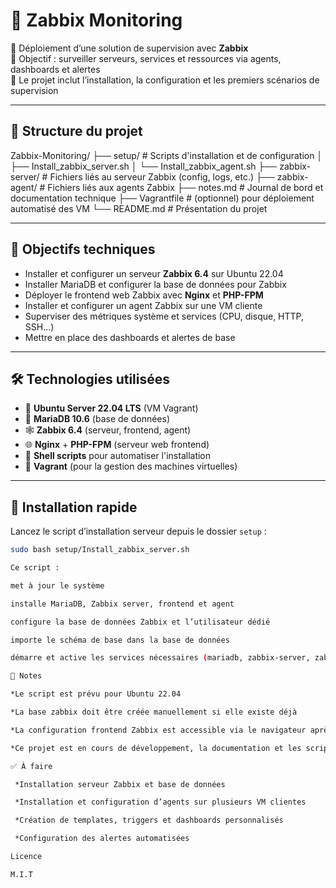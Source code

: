 # 🔧 Zabbix Monitoring

📌 Déploiement d’une solution de supervision avec **Zabbix**  
🎯 Objectif : surveiller serveurs, services et ressources via agents, dashboards et alertes  
🧩 Le projet inclut l’installation, la configuration et les premiers scénarios de supervision

---

## 📁 Structure du projet

Zabbix-Monitoring/
├── setup/ # Scripts d'installation et de configuration
│ ├── Install_zabbix_server.sh
│ └── Install_zabbix_agent.sh
├── zabbix-server/ # Fichiers liés au serveur Zabbix (config, logs, etc.)
├── zabbix-agent/ # Fichiers liés aux agents Zabbix
├── notes.md # Journal de bord et documentation technique
├── Vagrantfile # (optionnel) pour déploiement automatisé des VM
└── README.md # Présentation du projet


---

## 🚀 Objectifs techniques

- Installer et configurer un serveur **Zabbix 6.4** sur Ubuntu 22.04  
- Installer MariaDB et configurer la base de données pour Zabbix  
- Déployer le frontend web Zabbix avec **Nginx** et **PHP-FPM**  
- Installer et configurer un agent Zabbix sur une VM cliente  
- Superviser des métriques système et services (CPU, disque, HTTP, SSH...)  
- Mettre en place des dashboards et alertes de base  

---

## 🛠️ Technologies utilisées

- 🐧 **Ubuntu Server 22.04 LTS** (VM Vagrant)  
- 🐘 **MariaDB 10.6** (base de données)  
- 🕸️ **Zabbix 6.4** (serveur, frontend, agent)  
- 🌐 **Nginx** + **PHP-FPM** (serveur web frontend)  
- 📝 **Shell scripts** pour automatiser l'installation  
- 🔄 **Vagrant** (pour la gestion des machines virtuelles)  

---

## 🚀 Installation rapide

Lancez le script d’installation serveur depuis le dossier `setup` :

```bash
sudo bash setup/Install_zabbix_server.sh

Ce script :

met à jour le système

installe MariaDB, Zabbix server, frontend et agent

configure la base de données Zabbix et l’utilisateur dédié

importe le schéma de base dans la base de données

démarre et active les services nécessaires (mariadb, zabbix-server, zabbix-agent, nginx, php-fpm)

📌 Notes

*Le script est prévu pour Ubuntu 22.04

*La base zabbix doit être créée manuellement si elle existe déjà

*La configuration frontend Zabbix est accessible via le navigateur après installation

*Ce projet est en cours de développement, la documentation et les scripts seront enrichis

✅ À faire

 *Installation serveur Zabbix et base de données

 *Installation et configuration d’agents sur plusieurs VM clientes

 *Création de templates, triggers et dashboards personnalisés

 *Configuration des alertes automatisées

Licence

M.I.T

